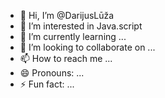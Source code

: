 - 👋 Hi, I’m @DarijusLūža
- 👀 I’m interested in Java.script
- 🌱 I’m currently learning ...
- 💞️ I’m looking to collaborate on ...
- 📫 How to reach me ...
- 😄 Pronouns: ...
- ⚡ Fun fact: ...

<!---
DarijusL/DarijusL is a ✨ special ✨ repository because its `README.md` (this file) appears on your GitHub profile.
You can click the Preview link to take a look at your changes.
--->
